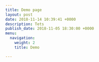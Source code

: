 ```yaml
---
title: Demo page
layout: post
date: 2018-11-14 10:39:41 +0000
description: Tets
publish_date: 2018-11-05 18:30:00 +0000
menu:
  navigation:
    weight: 2
    title: Demo

---
```

